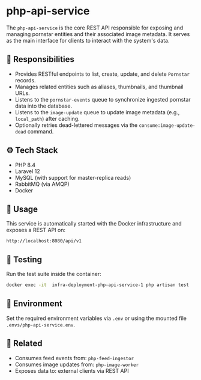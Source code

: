 # php-api-service

The `php-api-service` is the core REST API responsible for exposing and managing pornstar
entities and their associated image metadata. It serves as the main interface for clients
to interact with the system's data.

## 🧠 Responsibilities

- Provides RESTful endpoints to list, create, update, and delete `Pornstar` records.
- Manages related entities such as aliases, thumbnails, and thumbnail URLs.
- Listens to the `pornstar-events` queue to synchronize ingested pornstar data into the database.
- Listens to the `image-update` queue to update image metadata (e.g., `local_path`) after caching.
- Optionally retries dead-lettered messages via the `consume:image-update-dead` command.

## ⚙️ Tech Stack

- PHP 8.4
- Laravel 12
- MySQL (with support for master-replica reads)
- RabbitMQ (via AMQP)
- Docker

## 🚀 Usage

This service is automatically started with the Docker infrastructure and exposes a REST API
on:

```
http://localhost:8080/api/v1
```

## 🧪 Testing

Run the test suite inside the container:

```bash
docker exec -it  infra-deployment-php-api-service-1 php artisan test
```

## 📂 Environment

Set the required environment variables via `.env` or using the mounted file
`.envs/php-api-service.env`.

## 🔗 Related

- Consumes feed events from: `php-feed-ingestor`
- Consumes image updates from: `php-image-worker`
- Exposes data to: external clients via REST API
